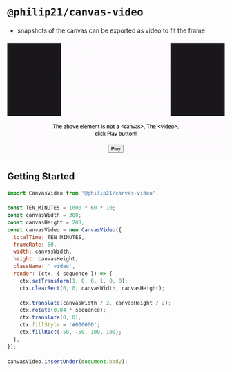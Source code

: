 # `@philip21/canvas-video`

- snapshots of the canvas can be exported as video to fit the frame

<img src="./assets/demo_video.gif" width="600">

## Getting Started

```js
import CanvasVideo from '@philip21/canvas-video';

const TEN_MINUTES = 1000 * 60 * 10;
const canvasWidth = 300;
const canvasHeight = 200;
const canvasVideo = new CanvasVideo({
  totalTime: TEN_MINUTES,
  frameRate: 60,
  width: canvasWidth,
  height: canvasHeight,
  className: '_video',
  render: (ctx, { sequence }) => {
    ctx.setTransform(1, 0, 0, 1, 0, 0);
    ctx.clearRect(0, 0, canvasWidth, canvasHeight);

    ctx.translate(canvasWidth / 2, canvasHeight / 2);
    ctx.rotate(0.04 * sequence);
    ctx.translate(0, 0);
    ctx.fillStyle = '#000000';
    ctx.fillRect(-50, -50, 100, 100);
  },
});

canvasVideo.insertUnder(document.body);
```
